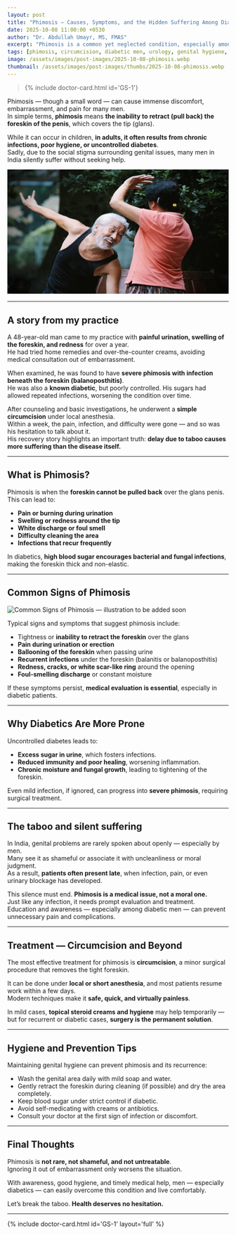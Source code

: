 ```yaml
---
layout: post
title: "Phimosis — Causes, Symptoms, and the Hidden Suffering Among Diabetics"
date: 2025-10-08 11:00:00 +0530
author: "Dr. Abdullah Umayr, MS, FMAS"
excerpt: "Phimosis is a common yet neglected condition, especially among diabetic men in India. Dr. Abdullah Umayr shares a real case from his practice, explaining the causes, symptoms, treatment, and the importance of hygiene and awareness."
tags: [phimosis, circumcision, diabetic men, urology, genital hygiene, Dr. Abdullah Umayr]
image: /assets/images/post-images/2025-10-08-phimosis.webp
thumbnail: /assets/images/post-images/thumbs/2025-10-08-phimosis.webp
---
```

> {% include doctor-card.html id='GS-1'}

Phimosis — though a small word — can cause immense discomfort, embarrassment, and pain for many men.  
In simple terms, **phimosis** means **the inability to retract (pull back) the foreskin of the penis**, which covers the tip (glans).  

While it can occur in children, **in adults, it often results from chronic infections, poor hygiene, or uncontrolled diabetes**.  
Sadly, due to the social stigma surrounding genital issues, many men in India silently suffer without seeking help.

![Phimosis awareness and treatment](/assets/images/post-images/2025-10-08-phimosis.webp)

---

## A story from my practice

A 48-year-old man came to my practice with **painful urination, swelling of the foreskin, and redness** for over a year.  
He had tried home remedies and over-the-counter creams, avoiding medical consultation out of embarrassment.

When examined, he was found to have **severe phimosis with infection beneath the foreskin (balanoposthitis)**.  
He was also a **known diabetic**, but poorly controlled. His sugars had allowed repeated infections, worsening the condition over time.

After counseling and basic investigations, he underwent a **simple circumcision** under local anesthesia.  
Within a week, the pain, infection, and difficulty were gone — and so was his hesitation to talk about it.  
His recovery story highlights an important truth: **delay due to taboo causes more suffering than the disease itself.**

---

## What is Phimosis?

Phimosis is when the **foreskin cannot be pulled back** over the glans penis.  
This can lead to:
- **Pain or burning during urination**
- **Swelling or redness around the tip**
- **White discharge or foul smell**
- **Difficulty cleaning the area**
- **Infections that recur frequently**

In diabetics, **high blood sugar encourages bacterial and fungal infections**, making the foreskin thick and non-elastic.

---

## Common Signs of Phimosis

![Common Signs of Phimosis — illustration to be added soon](/assets/images/post-images/2025-10-08-phimosis-signs.webp)

Typical signs and symptoms that suggest phimosis include:
- Tightness or **inability to retract the foreskin** over the glans  
- **Pain during urination or erection**  
- **Ballooning of the foreskin** when passing urine  
- **Recurrent infections** under the foreskin (balanitis or balanoposthitis)  
- **Redness, cracks, or white scar-like ring** around the opening  
- **Foul-smelling discharge** or constant moisture  

If these symptoms persist, **medical evaluation is essential**, especially in diabetic patients.

---

## Why Diabetics Are More Prone

Uncontrolled diabetes leads to:
- **Excess sugar in urine**, which fosters infections.  
- **Reduced immunity and poor healing**, worsening inflammation.  
- **Chronic moisture and fungal growth**, leading to tightening of the foreskin.  

Even mild infection, if ignored, can progress into **severe phimosis**, requiring surgical treatment.

---

## The taboo and silent suffering

In India, genital problems are rarely spoken about openly — especially by men.  
Many see it as shameful or associate it with uncleanliness or moral judgment.  
As a result, **patients often present late**, when infection, pain, or even urinary blockage has developed.

This silence must end. **Phimosis is a medical issue, not a moral one.**  
Just like any infection, it needs prompt evaluation and treatment.  
Education and awareness — especially among diabetic men — can prevent unnecessary pain and complications.

---

## Treatment — Circumcision and Beyond

The most effective treatment for phimosis is **circumcision**, a minor surgical procedure that removes the tight foreskin.  

It can be done under **local or short anesthesia**, and most patients resume work within a few days.  
Modern techniques make it **safe, quick, and virtually painless**.

In mild cases, **topical steroid creams and hygiene** may help temporarily — but for recurrent or diabetic cases, **surgery is the permanent solution**.

---

## Hygiene and Prevention Tips

Maintaining genital hygiene can prevent phimosis and its recurrence:
- Wash the genital area daily with mild soap and water.  
- Gently retract the foreskin during cleaning (if possible) and dry the area completely.  
- Keep blood sugar under strict control if diabetic.  
- Avoid self-medicating with creams or antibiotics.  
- Consult your doctor at the first sign of infection or discomfort.

---

## Final Thoughts

Phimosis is **not rare, not shameful, and not untreatable**.  
Ignoring it out of embarrassment only worsens the situation.  

With awareness, good hygiene, and timely medical help, men — especially diabetics — can easily overcome this condition and live comfortably.

Let’s break the taboo. **Health deserves no hesitation.**

---

{% include doctor-card.html id='GS-1' layout='full' %}
